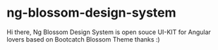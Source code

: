 # ng-blossom-design-system
Hi there, Ng Blossom Design System is open souce UI-KIT for Angular lovers based on Bootcatch Blossom Theme thanks :)
